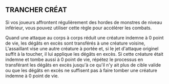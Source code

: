 ## TRANCHER CRÉAT

Si vos joueurs affrontent régulièrement des hordes de
monstres de niveau inférieur, vous pouvez utiliser cette règle
pour accélérer les combats.

Quand une attaque au corps à corps réduit une créature
indemne à 0 point de vie, les dégâts en excès sont transférés
à une créature voisine, L'assaillant vise une autre créature
à portée et, si le jet d'attaque originel suffit à la toucher, il lui
applique les dégâts en excès. Si cette créature était indemne
et tombe aussi à 0 point de vie, répétez le processus en
transférant les dégâts en excès jusqu'à ce qu'il n'y ait plus de
cible valide ou que les dégâts en excès ne suffisent pas à faire
tomber une créature indemne à 0 point de vie.
